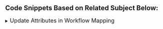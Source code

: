## Code Snippets Based on Related Subject Below: 


<details>
<summary> <font size="4"> Update Attributes in Workflow Mapping </font> 
</summary>

```vb 
[MappingSet]
MappingAttribute=~9YMdeRRdInwI[Organizational Process Status]  
Mapping1=~9WMdiSRdIT(I[Organizational Process Status 1 - Update in Progress],~TWMd57RdILdF[Update in Progress] 
Mapping2=~9WMdiSRdIT(I[Organizational Process Status 1 - Update in Progress],~TWMd57RdILdF[Update in Progress]   
```
</details>
